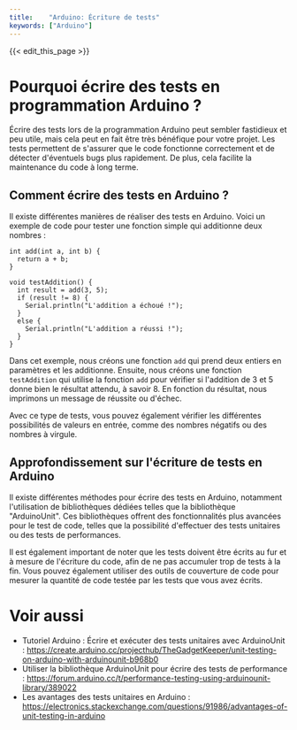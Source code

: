 ```yaml
---
title:    "Arduino: Écriture de tests"
keywords: ["Arduino"]
---
```


{{< edit_this_page >}}

# Pourquoi écrire des tests en programmation Arduino ?

Écrire des tests lors de la programmation Arduino peut sembler fastidieux et peu utile, mais cela peut en fait être très bénéfique pour votre projet. Les tests permettent de s'assurer que le code fonctionne correctement et de détecter d'éventuels bugs plus rapidement. De plus, cela facilite la maintenance du code à long terme.

## Comment écrire des tests en Arduino ?

Il existe différentes manières de réaliser des tests en Arduino. Voici un exemple de code pour tester une fonction simple qui additionne deux nombres :

```Arduino
int add(int a, int b) {
  return a + b;
}

void testAddition() {
  int result = add(3, 5);
  if (result != 8) {
    Serial.println("L'addition a échoué !");
  }
  else {
    Serial.println("L'addition a réussi !");
  }
}
```

Dans cet exemple, nous créons une fonction ```add``` qui prend deux entiers en paramètres et les additionne. Ensuite, nous créons une fonction ```testAddition``` qui utilise la fonction ```add``` pour vérifier si l'addition de 3 et 5 donne bien le résultat attendu, à savoir 8. En fonction du résultat, nous imprimons un message de réussite ou d'échec.

Avec ce type de tests, vous pouvez également vérifier les différentes possibilités de valeurs en entrée, comme des nombres négatifs ou des nombres à virgule.

## Approfondissement sur l'écriture de tests en Arduino

Il existe différentes méthodes pour écrire des tests en Arduino, notamment l'utilisation de bibliothèques dédiées telles que la bibliothèque "ArduinoUnit". Ces bibliothèques offrent des fonctionnalités plus avancées pour le test de code, telles que la possibilité d'effectuer des tests unitaires ou des tests de performances.

Il est également important de noter que les tests doivent être écrits au fur et à mesure de l'écriture du code, afin de ne pas accumuler trop de tests à la fin. Vous pouvez également utiliser des outils de couverture de code pour mesurer la quantité de code testée par les tests que vous avez écrits.

# Voir aussi

- Tutoriel Arduino : Écrire et exécuter des tests unitaires avec ArduinoUnit : https://create.arduino.cc/projecthub/TheGadgetKeeper/unit-testing-on-arduino-with-arduinounit-b968b0
- Utiliser la bibliothèque ArduinoUnit pour écrire des tests de performance : https://forum.arduino.cc/t/performance-testing-using-arduinounit-library/389022
- Les avantages des tests unitaires en Arduino : https://electronics.stackexchange.com/questions/91986/advantages-of-unit-testing-in-arduino